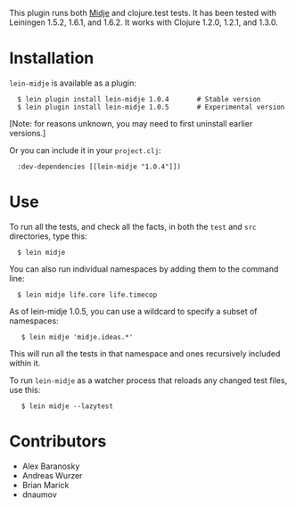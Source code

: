 This plugin runs both
[Midje](https://github.com/marick/Midje) and clojure.test
tests. It has been tested with Leiningen 1.5.2, 1.6.1, and 1.6.2. It
works with Clojure 1.2.0, 1.2.1, and 1.3.0.


Installation
==========

`lein-midje` is available as a plugin:

      $ lein plugin install lein-midje 1.0.4       # Stable version
      $ lein plugin install lein-midje 1.0.5       # Experimental version

[Note: for reasons unknown, you may need to first uninstall
earlier versions.]

Or you can include it in your `project.clj`:

      :dev-dependencies [[lein-midje "1.0.4"]])


Use
==========

To run all the tests, and check all the facts, in both the
`test` and `src` directories, type this:

      $ lein midje 

You can also run individual namespaces by adding them to the
command line:

      $ lein midje life.core life.timecop

As of lein-midje 1.0.5, you can use a wildcard to specify
a subset of namespaces:

       $ lein midje 'midje.ideas.*'

This will run all the tests in that namespace and ones
recursively included within it.

To run `lein-midje` as a watcher process that reloads any
changed test files, use this:

       $ lein midje --lazytest

Contributors
==========

* Alex Baranosky
* Andreas Wurzer
* Brian Marick
* dnaumov

